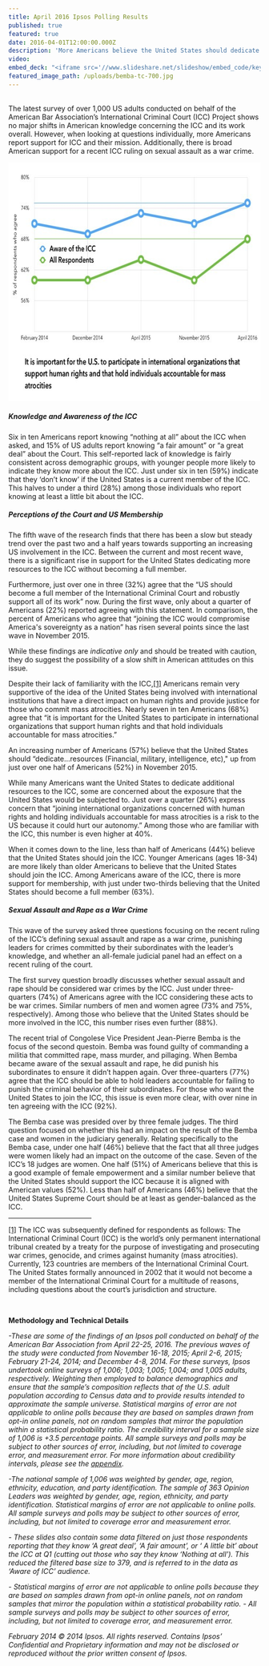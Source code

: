```yaml
---
title: April 2016 Ipsos Polling Results
published: true
featured: true
date: 2016-04-01T12:00:00.000Z
description: 'More Americans believe the United States should dedicate resources to the International Criminal Court (ICC), and broad American support for defining sexual violence as a war crime.'
video:
embed_deck: "<iframe src='//www.slideshare.net/slideshow/embed_code/key/A9ytFtUVUqiUOu' width='595' height='485' frameborder='0' marginwidth='0' marginheight='0' scrolling='no' style='border:1px solid #CCC; border-width:1px; margin-bottom:5px; max-width: 100%;' allowfullscreen=''></iframe>"
featured_image_path: /uploads/bemba-tc-700.jpg
---
```



<div><p><br />The latest survey of over 1,000 US adults conducted on behalf of the American Bar Association&rsquo;s International Criminal Court (ICC) Project shows no major shifts in American knowledge concerning the ICC and its work overall. However, when looking at questions individually, more Americans report support for ICC and their mission. Additionally, there is broad American support for a recent ICC ruling on sexual assault as a war crime.</p><p><img alt="" src="/uploads/versions/ipsos-polling-data-chart-2016-04---x----695-477x---.jpg" width="695" height="477" /></p><h5 class="present-before-paste"><em>Knowledge and Awareness of the ICC</em></h5><p>Six in ten Americans report knowing &ldquo;nothing at all&rdquo; about the ICC when asked, and 15% of US adults report knowing &ldquo;a fair amount&rdquo; or &ldquo;a great deal&rdquo; about the Court. This self-reported lack of knowledge is fairly consistent across demographic groups, with younger people more likely to indicate they know more about the ICC. Just under six in ten (59%) indicate that they &lsquo;don&rsquo;t know&rsquo; if the United States is a current member of the ICC. This halves to under a third (28%) among those individuals who report knowing at least a little bit about the ICC.</p><h5 class="present-before-paste"><em>Perceptions of the Court and US Membership</em></h5><p>The fifth wave of the research finds that there has been a slow but steady trend over the past two and a half years towards supporting an increasing US involvement in the ICC. Between the current and most recent wave, there is a significant rise in support for the United States dedicating more resources to the ICC without becoming a full member.</p><p>Furthermore, just over one in three (32%) agree that the &ldquo;US should become a full member of the International Criminal Court and robustly support all of its work&rdquo; now. During the first wave, only about a quarter of Americans (22%) reported agreeing with this statement. In comparison, the percent of Americans who agree that &ldquo;joining the ICC would compromise America's sovereignty as a nation&rdquo; has risen several points since the last wave in November 2015.</p><p>While these findings are <em>indicative only</em> and should be treated with caution, they do suggest the possibility of a slow shift in American attitudes on this issue.</p><p>Despite their lack of familiarity with the ICC,<a title="" href="#_ftn1" name="_ftnref1">[1]</a> Americans remain very supportive of the idea of the United States being involved with international institutions that have a direct impact on human rights and provide justice for those who commit mass atrocities. Nearly seven in ten Americans (68%) agree that &ldquo;it is important for the United States to participate in international organizations that support human rights and that hold individuals accountable for mass atrocities.&rdquo;</p><p>An increasing number of Americans (57%) believe that the United States should &ldquo;dedicate&hellip;resources (Financial, military, intelligence, etc)," up from just over one half of Americans (52%) in November 2015.</p><p>While many Americans want the United States to dedicate additional resources to the ICC, some are concerned about the exposure that the United States would be subjected to. Just over a quarter (26%) express concern that &ldquo;joining international organizations concerned with human rights and holding individuals accountable for mass atrocities is a risk to the US because it could hurt our autonomy.&rdquo; Among those who are familiar with the ICC, this number is even higher at 40%.</p><p>When it comes down to the line, less than half of Americans (44%) believe that the United States should join the ICC. Younger Americans (ages 18-34) are more likely than older Americans to believe that the United States should join the ICC. Among Americans aware of the ICC, there is more support for membership, with just under two-thirds believing that the United States should become a full member (63%).</p><em></em><h5 class="present-before-paste"><em>Sexual Assault and Rape as a War Crime</em></h5><p>This wave of the survey asked three questions focusing on the recent ruling of the ICC&rsquo;s defining sexual assault and rape as a war crime, punishing leaders for crimes committed by their subordinates with the leader&rsquo;s knowledge, and whether an all-female judicial panel had an effect on a recent ruling of the court.</p><p>The first survey question broadly discusses whether sexual assault and rape should be considered war crimes by the ICC. Just under three-quarters (74%) of Americans agree with the ICC considering these acts to be war crimes. Similar numbers of men and women agree (73% and 75%, respectively). Among those who believe that the United States should be more involved in the ICC, this number rises even further (88%).</p><p>The recent trial of Congolese Vice President Jean-Pierre Bemba is the focus of the second questoin. Bemba was found guilty of commanding a militia that committed rape, mass murder, and pillaging. When Bemba became aware of the sexual assault and rape, he did punish his subordinates to ensure it didn&rsquo;t happen again. Over three-quarters (77%) agree that the ICC should be able to hold leaders accountable for failing to punish the criminal behavior of their subordinates. For those who want the United States to join the ICC, this issue is even more clear, with over nine in ten agreeing with the ICC (92%).</p><p>The Bemba case was presided over by three female judges. The third question focused on whether this had an impact on the result of the Bemba case and women in the judiciary generally. Relating specifically to the Bemba case, under one half (46%) believe that the fact that all three judges were women likely had an impact on the outcome of the case. Seven of the ICC&rsquo;s 18 judges are women. One half (51%) of Americans believe that this is a good example of female empowerment and a similar number believe that the United States should support the ICC because it is aligned with American values (52%). Less than half of Americans (46%) believe that the United States Supreme Court should be at least as gender-balanced as the ICC.</p><div><hr align="left" size="1" width="33%" /><div id="ftn1"><p><a title="" href="#_ftnref1" name="_ftn1">[1]</a> The ICC was subsequently defined for respondents as follows: The International Criminal Court (ICC) is the world&rsquo;s only permanent international tribunal created by a treaty for the purpose of investigating and prosecuting war crimes, genocide, and crimes against humanity (mass atrocities). Currently, 123 countries are members of the International Criminal Court. The United States formally announced in 2002 that it would not become a member of the International Criminal Court for a multitude of reasons, including questions about the court&rsquo;s jurisdiction and structure.</p><div>&nbsp;</div><p><strong>Methodology and Technical Details</strong></p><p><em>-These are some of the findings of an Ipsos poll conducted on behalf of the American Bar Association from April 22-25, 2016. The previous waves of the study were conducted from November 16-18, 2015; April 2-6, 2015; February 21-24, 2014; and December 4-8, 2014. For these surveys, Ipsos undertook online surveys of 1,006; 1,003; 1,005; 1,004; and 1,005 adults, respectively. Weighting then employed to balance demographics and ensure that the sample&rsquo;s composition reflects that of the U.S. adult population according to Census data and to provide results intended to approximate the sample universe. Statistical margins of error are not applicable to online polls because they are based on samples drawn from opt-in online panels, not on random samples that mirror the population within a statistical probability ratio. The credibility interval for a sample size of 1,006 is +3.5 percentage points. All sample surveys and polls may be subject to other sources of error, including, but not limited to coverage error, and measurement error. For more information about credibility intervals, please see the <a href="https://www.international-criminal-justice-today.org/ipsos-appendix/">appendix</a>.</em></p><p><em>-The national sample of 1,006 was weighted by gender, age, region, ethnicity, education, and party identification. The sample of 363 Opinion Leaders was weighted by gender, age, region, ethnicity, and party identification. Statistical margins of error are not applicable to online polls. All sample surveys and polls may be subject to other sources of error, including, but not limited to coverage error and measurement error.</em></p><p><em>- These slides also contain some data filtered on just those respondents reporting that they know &lsquo;A great deal&rsquo;, &lsquo;A fair amount&rsquo;, or &lsquo; A little bit&rsquo; about the ICC at Q1 (cutting out those who say they know &lsquo;Nothing at all&rsquo;). This reduced the filtered base size to 379, and is referred to in the data as &lsquo;Aware of ICC&rsquo; audience.</em></p><p><em>- Statistical margins of error are not applicable to online polls because they are based on samples drawn from opt-in online panels, not on random samples that mirror the population within a statistical probability ratio. - All sample surveys and polls may be subject to other sources of error, including, but not limited to coverage error, and measurement error.</em></p><p><em>February 2014 &copy; 2014 Ipsos. All rights reserved. Contains Ipsos&rsquo; Confidential and Proprietary information and may not be disclosed or reproduced without the prior written consent of Ipsos.</em></p></div></div></div>